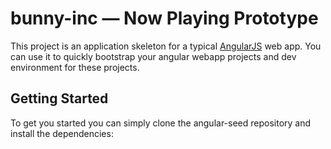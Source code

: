 # bunny-inc — Now Playing Prototype

This project is an application skeleton for a typical [AngularJS](http://angularjs.org/) web app.
You can use it to quickly bootstrap your angular webapp projects and dev environment for these
projects.

## Getting Started

To get you started you can simply clone the angular-seed repository and install the dependencies:
